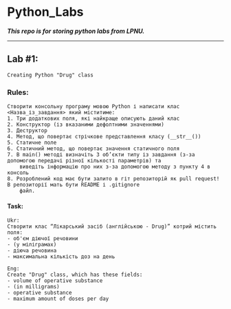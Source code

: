 # Python_Labs
***This repo is for storing python labs from LPNU.***
- - - -

## Lab #1: ##
    Creating Python "Drug" class

### Rules:
    Створити консольну програму мовою Python і написати клас <Назва_із_завдання> який міститиме:
    1. Три додаткових поля, які найкраще описують даний клас	
    2. Конструктор (із вказаними дефолтними значеннями)
    3. Деструктор
    4. Метод, що повертає стрічкове представлення класу (__str__())
    5. Статичне поле
    6. Статичний метод, що повертає значення статичного поля
    7. В main() методі визначіть 3 об’єкти типу із завдання (з-за допомогою передачі різної кількості параметрів) та
        виведіть інформацію про них з-за допомогою методу з пункту 4 в консоль
    8. Розроблений код має бути залито в гіт репозиторій як pull request! В репозиторії мать бути README і .gitignore
        файл.

#### Task:
    Ukr:
    Створити клас “Лікарський засіб (англійською - Drug)” котрий містить поля:
    - об'єм діючої речовини
    - (у міліграмах)
    - діюча речовина
    - максимальна кількість доз на день
    
    Eng:
    Create "Drug" class, which has these fields:
    - volume of operative substance
    - (in milligrams)
    - operative substance
    - maximum amount of doses per day